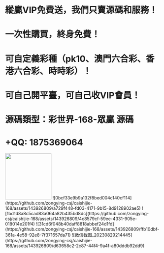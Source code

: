 # 縱贏VIP免費送，我們只賣源碼和服務！

# 一次性購買，終身免費！

# 可自定義彩種（pk10、澳門六合彩、香港六合彩、時時彩）！

# 可自己開平臺，可自己收VIP會員！

# 源碼類型：彩世界-168-眾贏 源碼

# +QQ: 1875369064

<img src="[https://img-blog.csdnimg.cn/98ceaf6910c441d6b18ac3565cbb82b8.png](https://github.com/zongying-csj/caishijie-168/assets/143926809/5be8d190-7b3e-4daa-a54b-2412269e0428)" width=150 height=150>
![0bcf33e9b9a132f8bed004c140cf114](https://github.com/zongying-csj/caishijie-168/assets/143926809/a729f448-fd03-4171-9b15-8d9128902ae5)
![1bd1d8a8c5cad83a064a82b435bd8dc](https://github.com/zongying-csj/caishijie-168/assets/143926809/4c8579cf-59ee-4331-905e-018014e201f4)
![31cd6f048b40daff8818abbef24d1fd](https://github.com/zongying-csj/caishijie-168/assets/143926809/ffb10dbf-361a-4e58-92e8-7f371657da71)
![微信截图_20230829214445](https://github.com/zongying-csj/caishijie-168/assets/143926809/d63658c2-2c87-44f4-9a4f-a80dddb92dd9)





